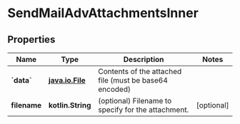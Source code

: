 
# SendMailAdvAttachmentsInner

## Properties
Name | Type | Description | Notes
------------ | ------------- | ------------- | -------------
**&#x60;data&#x60;** | [**java.io.File**](java.io.File.md) | Contents of the attached file (must be base64 encoded) | 
**filename** | **kotlin.String** | (optional) Filename to specify for the attachment. |  [optional]



